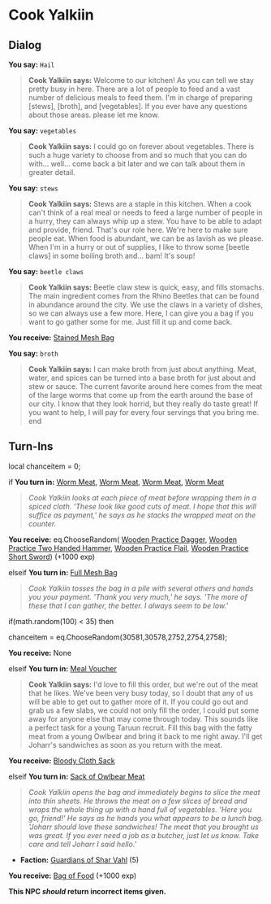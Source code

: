 # Cook Yalkiin





## Dialog

**You say:** `Hail`



>**Cook Yalkiin says:** Welcome to our kitchen! As you can tell we stay pretty busy in here.  There are a lot of people to feed and a vast number of delicious meals to feed them.  I'm in charge of preparing [stews], [broth], and [vegetables].  If you ever have any questions about those areas. please let me know.

**You say:** `vegetables`



>**Cook Yalkiin says:** I could go on forever about vegetables. There is such a huge variety to choose from and so much that you can do with... well... come back a bit later and we can talk about them in greater detail.

**You say:** `stews`



>**Cook Yalkiin says:** Stews are a staple in this kitchen. When a cook can't think of a real meal or needs to feed a large number of people in a hurry, they can always whip up a stew. You have to be able to adapt and provide, friend. That's our role here. We're here to make sure people eat. When food is abundant, we can be as lavish as we please. When I'm in a hurry or out of supplies, I like to throw some [beetle claws] in some boiling broth and... bam! It's soup!

**You say:** `beetle claws`



>**Cook Yalkiin says:** Beetle claw stew is quick, easy, and fills stomachs. The main ingredient comes from the Rhino Beetles that can be found in abundance around the city. We use the claws in a variety of dishes, so we can always use a few more. Here, I can give you a bag if you want to go gather some for me. Just fill it up and come back.


**You receive:**  [Stained Mesh Bag](/item/17074)

**You say:** `broth`



>**Cook Yalkiin says:** I can make broth from just about anything. Meat, water, and spices can be turned into a base broth for just about and stew or sauce. The current favorite around here comes from the meat of the large worms that come up from the earth around the base of our city. I know that they look horrid, but they really do taste great! If you want to help, I will pay for every four servings that you bring me.
end

## Turn-Ins



local chanceitem = 0;



if **You turn in:** [Worm Meat](/item/10390), [Worm Meat](/item/10390), [Worm Meat](/item/10390), [Worm Meat](/item/10390)


>*Cook Yalkiin looks at each piece of meat before wrapping them in a spiced cloth. 'These look like good cuts of meat. I hope that this will suffice as payment,' he says as he stacks the wrapped meat on the counter.*


 **You receive:** eq.ChooseRandom( [Wooden Practice Dagger](/item/30580), [Wooden Practice Two Handed Hammer](/item/30577), [Wooden Practice Flail](/item/30579), [Wooden Practice Short Sword](/item/30572)) (+1000 exp)

elseif **You turn in:** [Full Mesh Bag](/item/10391)


>*Cook Yalkiin tosses the bag in a pile with several others and hands you your payment. 'Thank you very much,' he says. 'The more of these that I can gather, the better. I always seem to be low.'*


if(math.random(100) < 35) then



chanceitem = eq.ChooseRandom(30581,30578,2752,2754,2758);



 **You receive:** None 

elseif **You turn in:** [Meal Voucher](/item/5559)


>**Cook Yalkiin says:** I'd love to fill this order, but we're out of the meat that he likes. We've been very busy today, so I doubt that any of us will be able to get out to gather more of it. If you could go out and grab us a few slabs, we could not only fill the order, I could put some away for anyone else that may come through today. This sounds like a perfect task for a young Taruun recruit. Fill this bag with the fatty meat from a young Owlbear and bring it back to me right away. I'll get Joharr's sandwiches as soon as you return with the meat.


 **You receive:**  [Bloody Cloth Sack](/item/17608) 

elseif **You turn in:** [Sack of Owlbear Meat](/item/5562)


>*Cook Yalkiin opens the bag and immediately begins to slice the meat into thin sheets. He throws the meat on a few slices of bread and wraps the whole thing up with a hand full of vegetables. 'Here you go, friend!' He says as he hands you what appears to be a lunch bag. 'Joharr should love these sandwiches! The meat that you brought us was great. If you ever need a job as a butcher, just let us know. Take care and tell Joharr I said hello.'*


* __Faction:__ [Guardians of Shar Vahl](/faction/1513) (5)


 **You receive:**  [Bag of Food](/item/5563) (+1000 exp)

**This NPC *should* return incorrect items given.**
